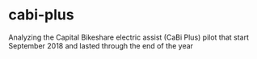 # cabi-plus
Analyzing the Capital Bikeshare electric assist (CaBi Plus) pilot that start September 2018 and lasted through the end of the year
